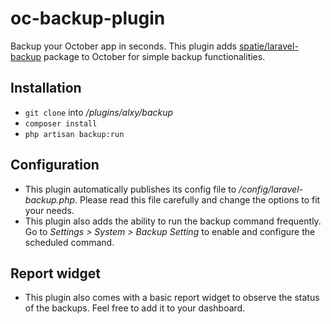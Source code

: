# oc-backup-plugin
Backup your October app in seconds.
This plugin adds [spatie/laravel-backup](https://github.com/freekmurze/laravel-backup) package to October for simple backup functionalities.

## Installation
* `git clone` into */plugins/alxy/backup*
* `composer install`
* `php artisan backup:run`

## Configuration
* This plugin automatically publishes its config file to */config/laravel-backup.php*. Please read this file carefully and change the options to fit your needs.
* This plugin also adds the ability to run the backup command frequently. Go to *Settings > System > Backup Setting* to enable and configure the scheduled command.

## Report widget
* This plugin also comes with a basic report widget to observe the status of the backups. Feel free to add it to your dashboard.
